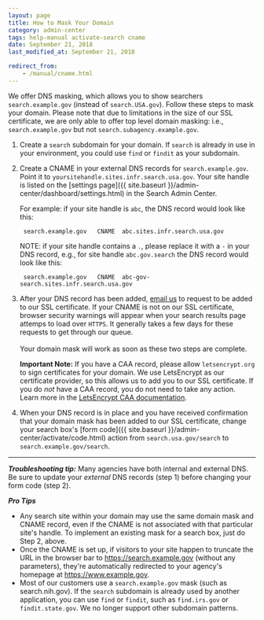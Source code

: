 ```yaml
---
layout: page
title: How to Mask Your Domain
category: admin-center
tags: help-manual activate-search cname 
date: September 21, 2018
last_modified_at: September 21, 2018

redirect_from:
    - /manual/cname.html
---
```


We offer DNS masking, which allows you to show searchers `search.example.gov` (instead of `search.USA.gov`). Follow these steps to mask your domain. Please note that due to limitations in the size of our SSL certificate, we are only able to offer top level domain masking: i.e., `search.example.gov` but not `search.subagency.example.gov`.

1. Create a `search` subdomain for your domain. If `search` is already in use in your environment, you could use `find` or `findit` as your subdomain.

2. Create a CNAME in your external DNS records for `search.example.gov`. Point it to `yoursitehandle.sites.infr.search.usa.gov`. Your site handle is listed on the [settings page]({{ site.baseurl }}/admin-center/dashboard/settings.html) in the Search Admin Center.
	
	For example: if your site handle is `abc`, the DNS record would look like this:
	
		search.example.gov   CNAME  abc.sites.infr.search.usa.gov

	NOTE: if your site handle contains a `.`, please replace it with a `-` in your DNS record,  e.g., for site handle `abc.gov.search` the DNS record would look like this:

		search.example.gov   CNAME  abc-gov-search.sites.infr.search.usa.gov
  
3. After your DNS record has been added, [email us](mailto:search@gsa.gov) to request to be added to our SSL certificate. If your CNAME is not on our SSL certificate, browser security warnings will appear when your search results page attemps to load over `HTTPS`. It generally takes a few days for these requests to get through our queue.<br><br>Your domain mask will work as soon as these two steps are complete.

	**Important Note:** If you have a CAA record, please allow `letsencrypt.org` to sign certificates for your domain. We use LetsEncrypt as our certificate provider, so this allows us to add you to our SSL certificate. If you do _not_ have a CAA record, you do not need to take any action. Learn more in the [LetsEncrypt CAA documentation](https://letsencrypt.org/docs/caa/).


4. When your DNS record is in place and you have received confirmation that your domain mask has been added to our SSL certificate, change your search box's [form code]({{ site.baseurl }}/admin-center/activate/code.html) action from `search.usa.gov/search` to `search.example.gov/search`. 

---

***Troubleshooting tip:*** Many agencies have both internal and external DNS. Be
sure to update your *external* DNS records (step 1) before changing your form code (step 2).

***Pro Tips*** 

* Any search site within your domain may use the same domain mask and CNAME record, even if the CNAME is not associated with that particular site's handle. To implement an existing mask for a search box, just do Step 2, above.
* Once the CNAME is set up, if visitors to your site happen to truncate the URL in the browser bar to https://search.example.gov (without any parameters), they're automatically redirected to your agency's homepage at https://www.example.gov. 
* Most of our customers use a `search.example.gov` mask (such as search.nih.gov). If the `search` subdomain is already used by another application, you can use `find` or `findit`, such as `find.irs.gov` or `findit.state.gov`. We no longer support other subdomain patterns. 

